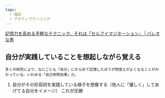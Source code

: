 ```yaml
---
tags:
  - 暗記
  - アクティブラーニング
---
```

[記憶力を高める手軽なテクニック、それは「セルフイマジネーション」 | パレオな男](https://yuchrszk.blogspot.com/2016/06/blog-post_14.html)


## 自分が実践していることを想起しながら覚える

```
多くの研究により、なにごとも「自分」にからめて記憶したほうが物覚えがよくなることがわかっている。いわゆる「自己参照効果」だ。
```

1. 自分がその形容詞を実践している様子を想像する（他人に「優しく」してあげてる自分をイメージ）
これが圧勝

